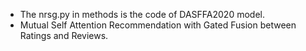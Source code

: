 * The nrsg.py in methods is the code of DASFFA2020 model.
* Mutual Self Attention Recommendation with Gated Fusion between Ratings and Reviews.
